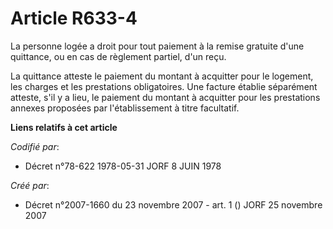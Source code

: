 # Article R633-4

La personne logée a droit pour tout paiement à la remise gratuite d'une quittance, ou en cas de règlement partiel, d'un reçu.

La quittance atteste le paiement du montant à acquitter pour le logement, les charges et les prestations obligatoires. Une
facture établie séparément atteste, s'il y a lieu, le paiement du montant à acquitter pour les prestations annexes proposées
par l'établissement à titre facultatif.

**Liens relatifs à cet article**

_Codifié par_:

  - Décret n°78-622 1978-05-31 JORF 8 JUIN 1978

_Créé par_:

  - Décret n°2007-1660 du 23 novembre 2007 - art. 1 () JORF 25 novembre 2007
